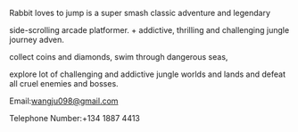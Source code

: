 
Rabbit loves to jump is a super smash classic adventure and legendary 

side-scrolling arcade platformer. + addictive, thrilling and challenging jungle journey adven.

collect coins and diamonds, swim through dangerous seas, 

explore lot of challenging and addictive jungle worlds and lands and defeat all cruel enemies and bosses. 

Email:wangju098@gmail.com

Telephone Number:+134 1887 4413
